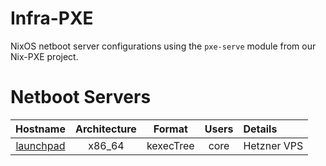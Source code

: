 # Infra-PXE

NixOS netboot server configurations using the `pxe-serve` module from our Nix-PXE project.

# Netboot Servers

| Hostname | Architecture | Format       | Users | Details
| :-:      |  :-:         | :-:          | :-:   | :-
[launchpad](./nixosConfigurations/launchpad/default.nix) | x86_64 | kexecTree | core | Hetzner VPS
